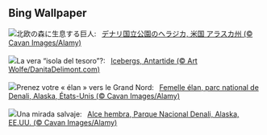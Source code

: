 ## Bing Wallpaper
![](https://www.bing.com/th?id=OHR.SnowMoose_JA-JP7555569429_UHD.jpg&w=1000)北欧の森に生息する巨人:&nbsp;&ensp;[デナリ国立公園のヘラジカ, 米国 アラスカ州  (© Cavan Images/Alamy)](https://www.bing.com/th?id=OHR.SnowMoose_JA-JP7555569429_UHD.jpg)
<br><br/>
![](https://www.bing.com/th?id=OHR.IcebergsAntarctica_IT-IT6673313021_UHD.jpg&w=1000)La vera “isola del tesoro”?:&nbsp;&ensp;[Icebergs, Antartide (© Art Wolfe/DanitaDelimont.com)](https://www.bing.com/th?id=OHR.IcebergsAntarctica_IT-IT6673313021_UHD.jpg)
<br><br/>
![](https://www.bing.com/th?id=OHR.SnowMoose_FR-FR5886438114_UHD.jpg&w=1000)Prenez votre « élan » vers le Grand Nord:&nbsp;&ensp;[Femelle élan, parc national de Denali, Alaska, États-Unis (© Cavan Images/Alamy)](https://www.bing.com/th?id=OHR.SnowMoose_FR-FR5886438114_UHD.jpg)
<br><br/>
![](https://www.bing.com/th?id=OHR.SnowMoose_ES-ES4746792183_UHD.jpg&w=1000)Una mirada salvaje:&nbsp;&ensp;[Alce hembra, Parque Nacional Denali, Alaska, EE.UU. (© Cavan Images/Alamy)](https://www.bing.com/th?id=OHR.SnowMoose_ES-ES4746792183_UHD.jpg)
<br><br/>
